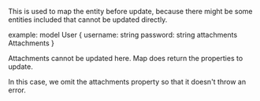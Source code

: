 This is used to map the entity before update,
because there might be some entities included that cannot be updated directly.

example: 
model User {
    username: string
    password: string
    attachments Attachments
}

Attachments cannot be updated here.
Map does return the properties to update.

In this case, we omit the attachments property so that it
doesn't throw an error.